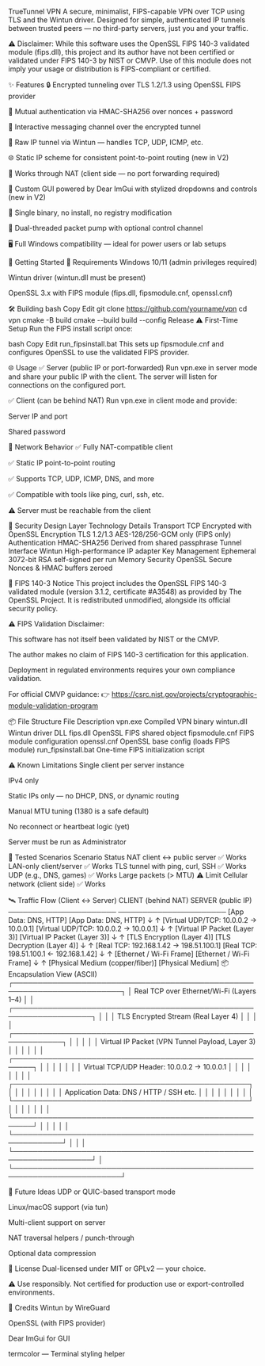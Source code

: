 TrueTunnel VPN
A secure, minimalist, FIPS-capable VPN over TCP using TLS and the Wintun driver.
Designed for simple, authenticated IP tunnels between trusted peers — no third-party servers, just you and your traffic.

⚠️ Disclaimer: While this software uses the OpenSSL FIPS 140-3 validated module (fips.dll),
this project and its author have not been certified or validated under FIPS 140-3 by NIST or CMVP.
Use of this module does not imply your usage or distribution is FIPS-compliant or certified.

✨ Features
🔒 Encrypted tunneling over TLS 1.2/1.3 using OpenSSL FIPS provider

🔐 Mutual authentication via HMAC-SHA256 over nonces + password

💬 Interactive messaging channel over the encrypted tunnel

🧠 Raw IP tunnel via Wintun — handles TCP, UDP, ICMP, etc.

🌐 Static IP scheme for consistent point-to-point routing (new in V2)

🧱 Works through NAT (client side — no port forwarding required)

🎨 Custom GUI powered by Dear ImGui with stylized dropdowns and controls (new in V2)

🪪 Single binary, no install, no registry modification

🧵 Dual-threaded packet pump with optional control channel

🖥️ Full Windows compatibility — ideal for power users or lab setups

🚀 Getting Started
🧰 Requirements
Windows 10/11 (admin privileges required)

Wintun driver (wintun.dll must be present)

OpenSSL 3.x with FIPS module (fips.dll, fipsmodule.cnf, openssl.cnf)

🛠️ Building
bash
Copy
Edit
git clone https://github.com/yourname/vpn
cd vpn
cmake -B build
cmake --build build --config Release
⚠️ First-Time Setup
Run the FIPS install script once:

bash
Copy
Edit
run_fipsinstall.bat
This sets up fipsmodule.cnf and configures OpenSSL to use the validated FIPS provider.

🌐 Usage
✅ Server (public IP or port-forwarded)
Run vpn.exe in server mode and share your public IP with the client.
The server will listen for connections on the configured port.

✅ Client (can be behind NAT)
Run vpn.exe in client mode and provide:

Server IP and port

Shared password

🧭 Network Behavior
✅ Fully NAT-compatible client

✅ Static IP point-to-point routing

✅ Supports TCP, UDP, ICMP, DNS, and more

✅ Compatible with tools like ping, curl, ssh, etc.

⚠️ Server must be reachable from the client

🔐 Security Design
Layer	Technology	Details
Transport	TCP	Encrypted with OpenSSL
Encryption	TLS 1.2/1.3	AES-128/256-GCM only (FIPS only)
Authentication	HMAC-SHA256	Derived from shared passphrase
Tunnel Interface	Wintun	High-performance IP adapter
Key Management	Ephemeral	3072-bit RSA self-signed per run
Memory Security	OpenSSL Secure	Nonces & HMAC buffers zeroed

📛 FIPS 140-3 Notice
This project includes the OpenSSL FIPS 140-3 validated module (version 3.1.2, certificate #A3548)
as provided by The OpenSSL Project. It is redistributed unmodified, alongside its official security policy.

⚠️ FIPS Validation Disclaimer:

This software has not itself been validated by NIST or the CMVP.

The author makes no claim of FIPS 140-3 certification for this application.

Deployment in regulated environments requires your own compliance validation.

For official CMVP guidance:
👉 https://csrc.nist.gov/projects/cryptographic-module-validation-program

📦 File Structure
File	Description
vpn.exe	Compiled VPN binary
wintun.dll	Wintun driver DLL
fips.dll	OpenSSL FIPS shared object
fipsmodule.cnf	FIPS module configuration
openssl.cnf	OpenSSL base config (loads FIPS module)
run_fipsinstall.bat	One-time FIPS initialization script

⚠️ Known Limitations
Single client per server instance

IPv4 only

Static IPs only — no DHCP, DNS, or dynamic routing

Manual MTU tuning (1380 is a safe default)

No reconnect or heartbeat logic (yet)

Server must be run as Administrator

🧪 Tested Scenarios
Scenario	Status
NAT client ↔ public server	✅ Works
LAN-only client/server	✅ Works
TLS tunnel with ping, curl, SSH	✅ Works
UDP (e.g., DNS, games)	✅ Works
Large packets (> MTU)	⚠️ Limit
Cellular network (client side)	✅ Works

🛰️ Traffic Flow (Client ↔ Server)
CLIENT (behind NAT)                            SERVER (public IP)
──────────────────────                        ──────────────────────
[App Data: DNS, HTTP]                         [App Data: DNS, HTTP]
↓                                            ↑
[Virtual UDP/TCP: 10.0.0.2 → 10.0.0.1]        [Virtual UDP/TCP: 10.0.0.2 → 10.0.0.1]
↓                                            ↑
[Virtual IP Packet (Layer 3)]                [Virtual IP Packet (Layer 3)]
↓                                            ↑
[TLS Encryption (Layer 4)]                   [TLS Decryption (Layer 4)]
↓                                            ↑
[Real TCP: 192.168.1.42 → 198.51.100.1]      [Real TCP: 198.51.100.1 ← 192.168.1.42]
↓                                            ↑
[Ethernet / Wi-Fi Frame]                    [Ethernet / Wi-Fi Frame]
↓                                            ↑
[Physical Medium (copper/fiber)]            [Physical Medium]
📦 Encapsulation View (ASCII)
┌────────────────────────────────────────────────────────────────────────┐
│               Real TCP over Ethernet/Wi-Fi (Layers 1–4)                │
│  ┌──────────────────────────────────────────────────────────────────┐  │
│  │              TLS Encrypted Stream (Real Layer 4)                 │  │
│  │  ┌────────────────────────────────────────────────────────────┐  │  │
│  │  │      Virtual IP Packet (VPN Tunnel Payload, Layer 3)       │  │  │
│  │  │  ┌──────────────────────────────────────────────────────┐  │  │  │
│  │  │  │   Virtual TCP/UDP Header: 10.0.0.2 → 10.0.0.1         │  │  │  │
│  │  │  │  ┌────────────────────────────────────────────────┐  │  │  │  │
│  │  │  │  │   Application Data: DNS / HTTP / SSH etc.     │  │  │  │  │
│  │  │  │  └────────────────────────────────────────────────┘  │  │  │  │
│  │  │  └──────────────────────────────────────────────────────┘  │  │  │
│  │  └────────────────────────────────────────────────────────────┘  │  │
│  └──────────────────────────────────────────────────────────────────┘  │
└────────────────────────────────────────────────────────────────────────┘

🧠 Future Ideas
UDP or QUIC-based transport mode

Linux/macOS support (via tun)

Multi-client support on server

NAT traversal helpers / punch-through

Optional data compression

📜 License
Dual-licensed under MIT or GPLv2 — your choice.

⚠️ Use responsibly. Not certified for production use or export-controlled environments.

🙏 Credits
Wintun by WireGuard

OpenSSL (with FIPS provider)

Dear ImGui for GUI

termcolor — Terminal styling helper
